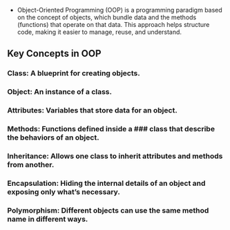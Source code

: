* Object-Oriented Programming (OOP) is a programming paradigm based on the concept of objects, which bundle data and the methods (functions) that operate on that data. This approach helps structure code, making it easier to manage, reuse, and understand.

## Key Concepts in OOP
### Class: A blueprint for creating objects.
### Object: An instance of a class.
### Attributes: Variables that store data for an object.
### Methods: Functions defined inside a ### class that describe the behaviors of an object.
### Inheritance: Allows one class to inherit attributes and methods from another.
### Encapsulation: Hiding the internal details of an object and exposing only what’s necessary.
### Polymorphism: Different objects can use the same method name in different ways.